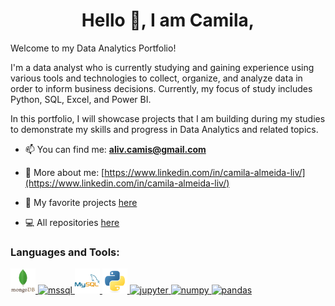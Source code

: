 <h1 align="center">Hello 👋, I am Camila,</h1>

Welcome to my Data Analytics Portfolio!

I'm a data analyst who is currently studying and gaining experience using various tools and technologies to collect, organize, and analyze data in order to inform business decisions. Currently, my focus of study includes Python, SQL, Excel, and Power BI.

In this portfolio, I will showcase projects that I am building during my studies to demonstrate my skills and progress in Data Analytics and related topics.

- 📫 You can find me: **aliv.camis@gmail.com**

- 📄 More about me: [https://www.linkedin.com/in/camila-almeida-liv/](https://www.linkedin.com/in/camila-almeida-liv/)

- 🏅 My favorite projects [here](https://github.com/stars/CamilaALiv/lists/my-favs)
  
- 💻 All repositories [here](https://github.com/CamilaALiv?tab=repositories)



<h3 align="left">Languages and Tools:</h3>
<p align="left"> <a href="https://www.mongodb.com/" target="_blank" rel="noreferrer"> <img src="https://raw.githubusercontent.com/devicons/devicon/master/icons/mongodb/mongodb-original-wordmark.svg" alt="mongodb" width="40" height="40"/> </a> <a href="https://www.microsoft.com/en-us/sql-server" target="_blank" rel="noreferrer"> <img src="https://www.svgrepo.com/show/303229/microsoft-sql-server-logo.svg" alt="mssql" width="40" height="40"/> </a> <a href="https://www.mysql.com/" target="_blank" rel="noreferrer"> <img src="https://raw.githubusercontent.com/devicons/devicon/master/icons/mysql/mysql-original-wordmark.svg" alt="mysql" width="40" height="40"/> 
</a> <a href="https://www.python.org" target="_blank" rel="noreferrer"> <img src="https://raw.githubusercontent.com/devicons/devicon/master/icons/python/python-original.svg" alt="python" width="40" height="40"/> 
</a> <a href="https://jupyter.org/" target="_blank" rel="noreferrer"> <img src="https://cdn.jsdelivr.net/gh/devicons/devicon/icons/jupyter/jupyter-original-wordmark.svg" alt="jupyter" width="40" height="40"/> 
</a> <a href="https://numpy.org/" target="_blank" rel="noreferrer"> <img src="https://cdn.jsdelivr.net/gh/devicons/devicon/icons/numpy/numpy-original-wordmark.svg" alt="numpy" width="40" height="40"/>
</a> <a href="https://pandas.pydata.org/" target="_blank" rel="noreferrer"> <img src="https://cdn.jsdelivr.net/gh/devicons/devicon/icons/pandas/pandas-original-wordmark.svg" alt="pandas" width="40" height="40"/>
           </p>
          
